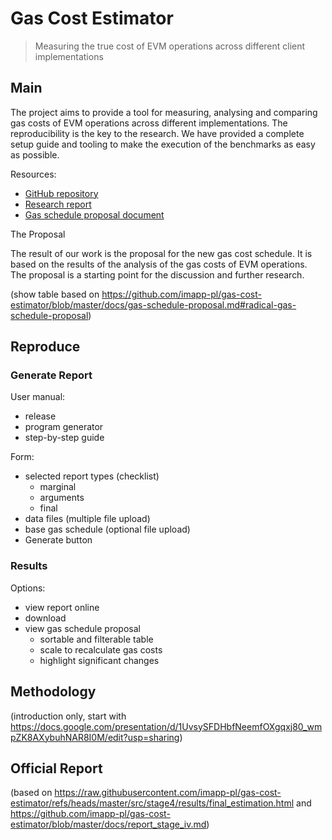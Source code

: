 # Gas Cost Estimator

> Measuring the true cost of EVM operations across different client implementations

## Main

The project aims to provide a tool for measuring, analysing and comparing gas costs of EVM operations across different implementations. The reproducibility is the key to the research. We have provided a complete setup guide and tooling to make the execution of the benchmarks as easy as possible.

Resources:
- [GitHub repository](https://github.com/imapp-pl/gas-cost-estimator)
- [Research report](docs/report_stage_iv.md)
- [Gas schedule proposal document](docs/gas-schedule-proposal.md)

The Proposal 

The result of our work is the proposal for the new gas cost schedule. It is based on the results of the analysis of the gas costs of EVM operations. The proposal is a starting point for the discussion and further research.

(show table based on https://github.com/imapp-pl/gas-cost-estimator/blob/master/docs/gas-schedule-proposal.md#radical-gas-schedule-proposal)

## Reproduce

### Generate Report

User manual:
- release
- program generator
- step-by-step guide

Form:
- selected report types (checklist)
  - marginal
  - arguments
  - final
- data files (multiple file upload)
- base gas schedule (optional file upload)
- Generate button    

### Results
Options:
- view report online
- download 
- view gas schedule proposal
  - sortable and filterable table
  - scale to recalculate gas costs
  - highlight significant changes

## Methodology

(introduction only, start with https://docs.google.com/presentation/d/1UvsySFDHbfNeemfOXgqxj80_wmpZK8AXybuhNAR8I0M/edit?usp=sharing)

## Official Report

(based on https://raw.githubusercontent.com/imapp-pl/gas-cost-estimator/refs/heads/master/src/stage4/results/final_estimation.html and https://github.com/imapp-pl/gas-cost-estimator/blob/master/docs/report_stage_iv.md)
